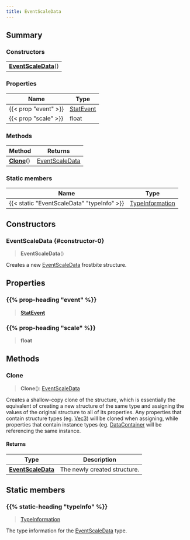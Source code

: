 ```yaml
---
title: EventScaleData
---
```



## Summary
### Constructors
| |
| ----------- |
| **[EventScaleData](#constructor-0)**() |

### Properties
| Name | Type |
| ---- | ---- |
| {{< prop "event" >}} | [StatEvent](/vext/ref/fb/statevent) |
| {{< prop "scale" >}} | float |

### Methods
| Method | Returns |
| ------ | ---- |
| **[Clone](#clone)**() | [EventScaleData](/vext/ref/fb/eventscaledata) |

### Static members
| Name | Type |
| ---- | ---- |
| {{< static "EventScaleData" "typeInfo" >}} | [TypeInformation](/vext/ref/shared/class/typeinformation) |

## Constructors
### EventScaleData {#constructor-0}
> **EventScaleData**()

Creates a new [EventScaleData](/vext/ref/fb/eventscaledata) frostbite structure.

## Properties
### {{% prop-heading "event" %}}
> **[StatEvent](/vext/ref/fb/statevent)**

### {{% prop-heading "scale" %}}
> **float**

## Methods
### Clone
> **Clone**(): [EventScaleData](/vext/ref/fb/eventscaledata)

Creates a shallow-copy clone of the structure, which is essentially the equivalent of creating a new structure of the same type and assigning the values of the original structure to all of its properties. Any properties that contain structure types (eg. [Vec3](/vext/ref/shared/class/vec3)) will be cloned when assigning, while properties that contain instance types (eg. [DataContainer](/vext/ref/shared/class/datacontainer) will be referencing the same instance.

#### Returns
| Type | Description |
| ---- | ----------- |
| **[EventScaleData](/vext/ref/fb/eventscaledata)** | The newly created structure. |

## Static members
### {{% static-heading "typeInfo" %}}
> [TypeInformation](/vext/ref/shared/class/typeinformation)

The type information for the [EventScaleData](/vext/ref/fb/eventscaledata) type.

